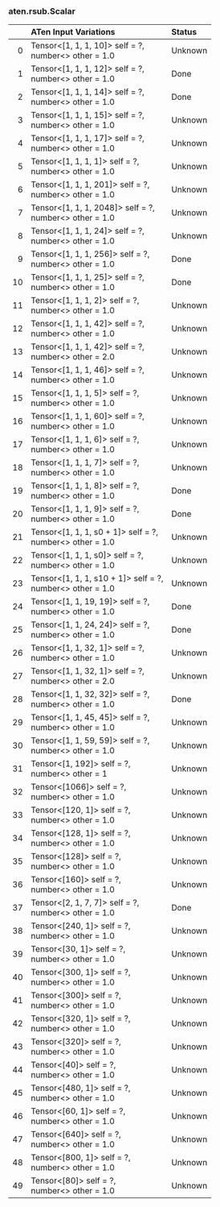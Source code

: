### aten.rsub.Scalar
|    | ATen Input Variations                                        | Status   |
|---:|:-------------------------------------------------------------|:---------|
|  0 | Tensor<[1, 1, 1, 10]> self = ?,<br>number<> other = 1.0      | Unknown  |
|  1 | Tensor<[1, 1, 1, 12]> self = ?,<br>number<> other = 1.0      | Done     |
|  2 | Tensor<[1, 1, 1, 14]> self = ?,<br>number<> other = 1.0      | Done     |
|  3 | Tensor<[1, 1, 1, 15]> self = ?,<br>number<> other = 1.0      | Unknown  |
|  4 | Tensor<[1, 1, 1, 17]> self = ?,<br>number<> other = 1.0      | Unknown  |
|  5 | Tensor<[1, 1, 1, 1]> self = ?,<br>number<> other = 1.0       | Unknown  |
|  6 | Tensor<[1, 1, 1, 201]> self = ?,<br>number<> other = 1.0     | Unknown  |
|  7 | Tensor<[1, 1, 1, 2048]> self = ?,<br>number<> other = 1.0    | Unknown  |
|  8 | Tensor<[1, 1, 1, 24]> self = ?,<br>number<> other = 1.0      | Unknown  |
|  9 | Tensor<[1, 1, 1, 256]> self = ?,<br>number<> other = 1.0     | Done     |
| 10 | Tensor<[1, 1, 1, 25]> self = ?,<br>number<> other = 1.0      | Done     |
| 11 | Tensor<[1, 1, 1, 2]> self = ?,<br>number<> other = 1.0       | Unknown  |
| 12 | Tensor<[1, 1, 1, 42]> self = ?,<br>number<> other = 1.0      | Unknown  |
| 13 | Tensor<[1, 1, 1, 42]> self = ?,<br>number<> other = 2.0      | Unknown  |
| 14 | Tensor<[1, 1, 1, 46]> self = ?,<br>number<> other = 1.0      | Unknown  |
| 15 | Tensor<[1, 1, 1, 5]> self = ?,<br>number<> other = 1.0       | Unknown  |
| 16 | Tensor<[1, 1, 1, 60]> self = ?,<br>number<> other = 1.0      | Unknown  |
| 17 | Tensor<[1, 1, 1, 6]> self = ?,<br>number<> other = 1.0       | Unknown  |
| 18 | Tensor<[1, 1, 1, 7]> self = ?,<br>number<> other = 1.0       | Unknown  |
| 19 | Tensor<[1, 1, 1, 8]> self = ?,<br>number<> other = 1.0       | Done     |
| 20 | Tensor<[1, 1, 1, 9]> self = ?,<br>number<> other = 1.0       | Done     |
| 21 | Tensor<[1, 1, 1, s0 + 1]> self = ?,<br>number<> other = 1.0  | Unknown  |
| 22 | Tensor<[1, 1, 1, s0]> self = ?,<br>number<> other = 1.0      | Unknown  |
| 23 | Tensor<[1, 1, 1, s10 + 1]> self = ?,<br>number<> other = 1.0 | Unknown  |
| 24 | Tensor<[1, 1, 19, 19]> self = ?,<br>number<> other = 1.0     | Done     |
| 25 | Tensor<[1, 1, 24, 24]> self = ?,<br>number<> other = 1.0     | Done     |
| 26 | Tensor<[1, 1, 32, 1]> self = ?,<br>number<> other = 1.0      | Unknown  |
| 27 | Tensor<[1, 1, 32, 1]> self = ?,<br>number<> other = 2.0      | Unknown  |
| 28 | Tensor<[1, 1, 32, 32]> self = ?,<br>number<> other = 1.0     | Done     |
| 29 | Tensor<[1, 1, 45, 45]> self = ?,<br>number<> other = 1.0     | Unknown  |
| 30 | Tensor<[1, 1, 59, 59]> self = ?,<br>number<> other = 1.0     | Unknown  |
| 31 | Tensor<[1, 192]> self = ?,<br>number<> other = 1             | Unknown  |
| 32 | Tensor<[1066]> self = ?,<br>number<> other = 1.0             | Unknown  |
| 33 | Tensor<[120, 1]> self = ?,<br>number<> other = 1.0           | Unknown  |
| 34 | Tensor<[128, 1]> self = ?,<br>number<> other = 1.0           | Unknown  |
| 35 | Tensor<[128]> self = ?,<br>number<> other = 1.0              | Unknown  |
| 36 | Tensor<[160]> self = ?,<br>number<> other = 1.0              | Unknown  |
| 37 | Tensor<[2, 1, 7, 7]> self = ?,<br>number<> other = 1.0       | Done     |
| 38 | Tensor<[240, 1]> self = ?,<br>number<> other = 1.0           | Unknown  |
| 39 | Tensor<[30, 1]> self = ?,<br>number<> other = 1.0            | Unknown  |
| 40 | Tensor<[300, 1]> self = ?,<br>number<> other = 1.0           | Unknown  |
| 41 | Tensor<[300]> self = ?,<br>number<> other = 1.0              | Unknown  |
| 42 | Tensor<[320, 1]> self = ?,<br>number<> other = 1.0           | Unknown  |
| 43 | Tensor<[320]> self = ?,<br>number<> other = 1.0              | Unknown  |
| 44 | Tensor<[40]> self = ?,<br>number<> other = 1.0               | Unknown  |
| 45 | Tensor<[480, 1]> self = ?,<br>number<> other = 1.0           | Unknown  |
| 46 | Tensor<[60, 1]> self = ?,<br>number<> other = 1.0            | Unknown  |
| 47 | Tensor<[640]> self = ?,<br>number<> other = 1.0              | Unknown  |
| 48 | Tensor<[800, 1]> self = ?,<br>number<> other = 1.0           | Unknown  |
| 49 | Tensor<[80]> self = ?,<br>number<> other = 1.0               | Unknown  |

